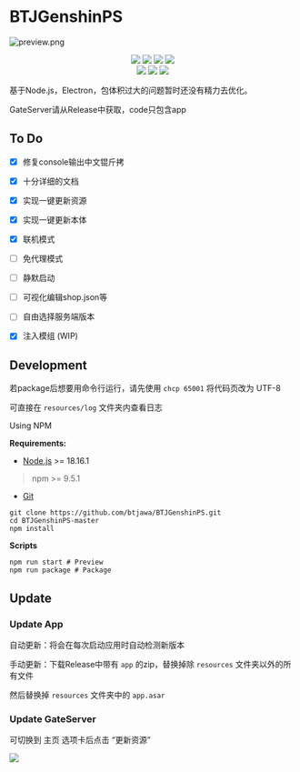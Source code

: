 # BTJGenshinPS

![preview.png](https://socialify.git.ci/btjawa/BTJGenshinPS/image?description=1&font=Inter&forks=1&issues=1&language=1&logo=https%3A%2F%2Fs2.loli.net%2F2023%2F09%2F23%2F2XdQyJNUho3O6kT.png&name=1&owner=1&pattern=Plus&pulls=1&stargazers=1&theme=Dark)

<div class="shields" align="center">
    <a><img src="https://img.shields.io/badge/-HTML5-EF652A?style=flat&logo=HTML5&logoColor=white"></a>
    <a><img src="https://img.shields.io/badge/-CSS3-3C9CD7?style=flat&logo=CSS3&logoColor=white"></a>
    <a><img src="https://img.shields.io/badge/-JavaScript-FFDA3E?style=flat&logo=JavaScript&logoColor=white"></a>
    <a><img src="https://img.shields.io/badge/-Node.js-3C873A?style=flat&logo=Node.js&logoColor=white"></a>
    <br>
    <a href="https://github.com/electron/electron"><img src="https://img.shields.io/badge/-Electron-2F3242?style=flat&logo=Electron&logoColor=white"></a>
    <a href="https://github.com/Grasscutters/Grasscutter"><img src="https://img.shields.io/badge/-Grasscutter-010409?style=flat&logo=Github&Color=white"></a>
    <a href="https://www.mongodb.com"><img src="https://img.shields.io/badge/-MongoDB-E5E5E5?style=flat&logo=MongoDB&Color=white"></a>
</div>

基于Node.js，Electron，包体积过大的问题暂时还没有精力去优化。

GateServer请从Release中获取，code只包含app

## To Do

- [x] 修复console输出中文锟斤拷

- [x] 十分详细的文档

- [x] 实现一键更新资源

- [x] 实现一键更新本体

- [x] 联机模式

- [ ] 免代理模式

- [ ] 静默启动 

- [ ] 可视化编辑shop.json等

- [ ] 自由选择服务端版本

- [x] 注入模组 (WIP)

## Development

若package后想要用命令行运行，请先使用 `chcp 65001` 将代码页改为 UTF-8

可直接在 `resources/log` 文件夹内查看日志

Using NPM

**Requirements:**

 - [Node.js](https://registry.npmmirror.com/binary.html?path=node/v18.16.1/) >= 18.16.1
 > npm >= 9.5.1
 - [Git](https://git-scm.com/downloads)

```shell
git clone https://github.com/btjawa/BTJGenshinPS.git
cd BTJGenshinPS-master
npm install
```

**Scripts**

```shell
npm run start # Preview
npm run package # Package
```

## Update

### Update App

自动更新：将会在每次启动应用时自动检测新版本

手动更新：下载Release中带有 `app` 的zip，替换掉除 `resources` 文件夹以外的所有文件

然后替换掉 `resources` 文件夹中的 `app.asar`

### Update GateServer

可切换到 主页 选项卡后点击 “更新资源”

<a title="Copyright" target="_blank" href="https://btjawa.top/"><img src="https://img.shields.io/badge/Copyright%20%C2%A9%202020--2023-%E7%99%BD%E5%BC%B9%E6%B1%B2-red"></a>